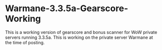 # Warmane-3.3.5a-Gearscore-Working
This is a working version of gearscore and bonus scanner for WoW private servers running 3.3.5a. This is working on the private server Warmane at the time of posting.
